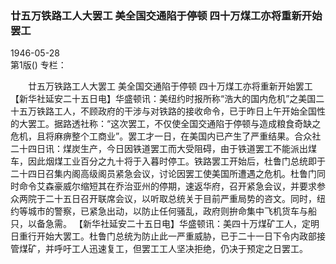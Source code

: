 ### 廿五万铁路工人大罢工  美全国交通陷于停顿  四十万煤工亦将重新开始罢工  

1946-05-28  
第1版()
专栏：

　　廿五万铁路工人大罢工
    美全国交通陷于停顿
    四十万煤工亦将重新开始罢工
    【新华社延安二十五日电】华盛顿讯：美纽约时报所称“浩大的国内危机”之美国二十五万铁路工人，不顾政府的干涉与对铁路的接收命令，已于昨日上午开始全国性的大罢工。据路透社称：“这次罢工，不仅使全国交通陷于停顿与造成粮食奇缺之危机，且将麻痹整个工商业”。罢工才一日，在美国内已产生了严重结果。合众社二十四日讯：煤炭生产，今日因铁道罢工而大受阻碍，由于铁道罢工不能派出煤车，因此烟煤工业百分之九十将于入暮时停工。铁路罢工开始后，杜鲁门总统即于二十四日召集内阁高级阁员紧急会议，讨论因罢工使美国所遭遇之危机。杜鲁门同时命令艾森豪威尔缩短其在乔治亚州的停期，速返华府，召开紧急会议，并要求参众两院于二十五日召开联席会议，以听取总统关于目前严重局势的咨文。同时，纽约等城市的警察，已紧急出动，以防止任何骚乱，政府则拚命集中飞机货车与船只，以备急需。
    【新华社延安二十五日电】华盛顿讯：美四十万煤矿工人，定明日重行开始大罢工。杜鲁门总统为防止此一严重威胁，已于二十一日下令内政部接管煤矿，并呼吁工人迅速复工，但罢工工人坚决拒绝，仍决于预定之日罢工。  

